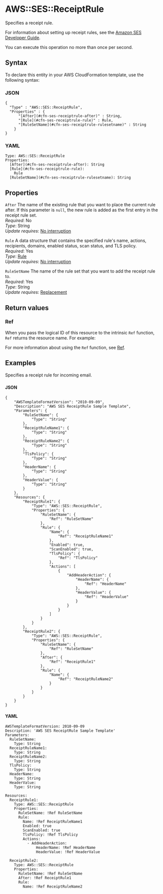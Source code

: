 # AWS::SES::ReceiptRule<a name="aws-resource-ses-receiptrule"></a>

Specifies a receipt rule\.

For information about setting up receipt rules, see the [Amazon SES Developer Guide](https://docs.aws.amazon.com/ses/latest/DeveloperGuide/receiving-email-receipt-rules.html)\.

You can execute this operation no more than once per second\.

## Syntax<a name="aws-resource-ses-receiptrule-syntax"></a>

To declare this entity in your AWS CloudFormation template, use the following syntax:

### JSON<a name="aws-resource-ses-receiptrule-syntax.json"></a>

```
{
  "Type" : "AWS::SES::ReceiptRule",
  "Properties" : {
      "[After](#cfn-ses-receiptrule-after)" : String,
      "[Rule](#cfn-ses-receiptrule-rule)" : Rule,
      "[RuleSetName](#cfn-ses-receiptrule-rulesetname)" : String
    }
}
```

### YAML<a name="aws-resource-ses-receiptrule-syntax.yaml"></a>

```
Type: AWS::SES::ReceiptRule
Properties: 
  [After](#cfn-ses-receiptrule-after): String
  [Rule](#cfn-ses-receiptrule-rule): 
    Rule
  [RuleSetName](#cfn-ses-receiptrule-rulesetname): String
```

## Properties<a name="aws-resource-ses-receiptrule-properties"></a>

`After`  <a name="cfn-ses-receiptrule-after"></a>
The name of the existing rule that you want to place the current rule after\. If this parameter is `null`, the new rule is added as the first entry in the receipt rule set\.  
*Required*: No  
*Type*: String  
*Update requires*: [No interruption](https://docs.aws.amazon.com/AWSCloudFormation/latest/UserGuide/using-cfn-updating-stacks-update-behaviors.html#update-no-interrupt)

`Rule`  <a name="cfn-ses-receiptrule-rule"></a>
A data structure that contains the specified rule's name, actions, recipients, domains, enabled status, scan status, and TLS policy\.  
*Required*: Yes  
*Type*: [Rule](aws-properties-ses-receiptrule-rule.md)  
*Update requires*: [No interruption](https://docs.aws.amazon.com/AWSCloudFormation/latest/UserGuide/using-cfn-updating-stacks-update-behaviors.html#update-no-interrupt)

`RuleSetName`  <a name="cfn-ses-receiptrule-rulesetname"></a>
The name of the rule set that you want to add the receipt rule to\.  
*Required*: Yes  
*Type*: String  
*Update requires*: [Replacement](https://docs.aws.amazon.com/AWSCloudFormation/latest/UserGuide/using-cfn-updating-stacks-update-behaviors.html#update-replacement)

## Return values<a name="aws-resource-ses-receiptrule-return-values"></a>

### Ref<a name="aws-resource-ses-receiptrule-return-values-ref"></a>

When you pass the logical ID of this resource to the intrinsic `Ref` function, `Ref` returns the resource name\. For example:

For more information about using the `Ref` function, see [Ref](https://docs.aws.amazon.com/AWSCloudFormation/latest/UserGuide/intrinsic-function-reference-ref.html)\.

## Examples<a name="aws-resource-ses-receiptrule--examples"></a>

Specifies a receipt rule for incoming email\.

### <a name="aws-resource-ses-receiptrule--examples--"></a>

#### JSON<a name="aws-resource-ses-receiptrule--examples----json"></a>

```
{
    "AWSTemplateFormatVersion": "2010-09-09",
    "Description": "AWS SES ReceiptRule Sample Template",
    "Parameters": {
        "RuleSetName": {
            "Type": "String"
        },
        "ReceiptRuleName1": {
            "Type": "String"
        },
        "ReceiptRuleName2": {
            "Type": "String"
        },
        "TlsPolicy": {
            "Type": "String"
        },
        "HeaderName": {
            "Type": "String"
        },
        "HeaderValue": {
            "Type": "String"
        }
    },
    "Resources": {
        "ReceiptRule1": {
            "Type": "AWS::SES::ReceiptRule",
            "Properties": {
                "RuleSetName": {
                    "Ref": "RuleSetName"
                },
                "Rule": {
                    "Name": {
                        "Ref": "ReceiptRuleName1"
                    },
                    "Enabled": true,
                    "ScanEnabled": true,
                    "TlsPolicy": {
                        "Ref": "TlsPolicy"
                    },
                    "Actions": [
                        {
                            "AddHeaderAction": {
                                "HeaderName": {
                                    "Ref": "HeaderName"
                                },
                                "HeaderValue": {
                                    "Ref": "HeaderValue"
                                }
                            }
                        }
                    ]
                }
            }
        },
        "ReceiptRule2": {
            "Type": "AWS::SES::ReceiptRule",
            "Properties": {
                "RuleSetName": {
                    "Ref": "RuleSetName"
                },
                "After": {
                    "Ref": "ReceiptRule1"
                },
                "Rule": {
                    "Name": {
                        "Ref": "ReceiptRuleName2"
                    }
                }
            }
        }
    }
}
```

#### YAML<a name="aws-resource-ses-receiptrule--examples----yaml"></a>

```
AWSTemplateFormatVersion: 2010-09-09
Description: 'AWS SES ReceiptRule Sample Template'
Parameters:
  RuleSetName:
    Type: String
  ReceiptRuleName1:
    Type: String
  ReceiptRuleName2:
    Type: String
  TlsPolicy:
    Type: String
  HeaderName:
    Type: String
  HeaderValue:
    Type: String

Resources:
  ReceiptRule1:
    Type: AWS::SES::ReceiptRule
    Properties:
      RuleSetName: !Ref RuleSetName
      Rule:
        Name: !Ref ReceiptRuleName1
        Enabled: true
        ScanEnabled: true
        TlsPolicy: !Ref TlsPolicy
        Actions:
          - AddHeaderAction:
              HeaderName: !Ref HeaderName
              HeaderValue: !Ref HeaderValue

  ReceiptRule2:
    Type: AWS::SES::ReceiptRule
    Properties:
      RuleSetName: !Ref RuleSetName
      After: !Ref ReceiptRule1
      Rule:
        Name: !Ref ReceiptRuleName2
```